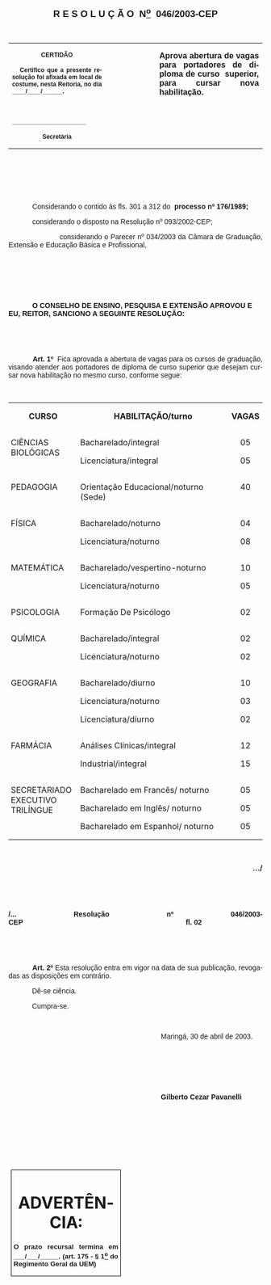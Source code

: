 <body lang=PT-BR style='tab-interval:35.45pt'>

<div class=Section1>

<p class=MsoNormal align=center style='text-align:center'><b style='mso-bidi-font-weight:
normal'><span style='font-size:14.0pt;mso-bidi-font-size:12.0pt;font-family:
Arial;mso-bidi-font-family:"Times New Roman"'>R E S O L U Ç Ã O<span
style="mso-spacerun: yes">  </span>N<u><sup>o</sup></u><span
style="mso-spacerun: yes">  </span>046/2003-CEP</span></b><span
style='font-family:Arial;mso-bidi-font-family:"Times New Roman"'><o:p></o:p></span></p>

<p class=BodyText21><span style='font-family:Arial;mso-bidi-font-family:"Times New Roman"'><![if !supportEmptyParas]>&nbsp;<![endif]><o:p></o:p></span></p>

<table border=0 cellspacing=0 cellpadding=0 style='border-collapse:collapse;
 mso-padding-alt:0cm 5.4pt 0cm 5.4pt'>
 <tr>
  <td width=196 valign=top style='width:147.15pt;padding:0cm 5.4pt 0cm 5.4pt'>
  <p class=MsoNormal align=center style='text-align:center'><b
  style='mso-bidi-font-weight:normal'><span style='font-size:9.0pt;mso-bidi-font-size:
  12.0pt;font-family:Arial;mso-bidi-font-family:"Times New Roman"'>CERTIDÃO<o:p></o:p></span></b></p>
  <p class=MsoNormal style='text-align:justify'><b style='mso-bidi-font-weight:
  normal'><span style='font-size:9.0pt;mso-bidi-font-size:12.0pt;font-family:
  Arial;mso-bidi-font-family:"Times New Roman"'><span style="mso-spacerun:
  yes">   </span>Certifico que a presente resolução foi afixada em local de
  costume, nesta Reitoria, no dia ____/____/______.<o:p></o:p></span></b></p>
  <p class=MsoNormal style='text-align:justify'><b style='mso-bidi-font-weight:
  normal'><span style='font-size:9.0pt;mso-bidi-font-size:12.0pt;font-family:
  Arial;mso-bidi-font-family:"Times New Roman"'><![if !supportEmptyParas]>&nbsp;<![endif]><o:p></o:p></span></b></p>
  <p class=MsoNormal style='text-align:justify'><b style='mso-bidi-font-weight:
  normal'><span style='font-size:9.0pt;mso-bidi-font-size:12.0pt;font-family:
  Arial;mso-bidi-font-family:"Times New Roman"'>______________________<o:p></o:p></span></b></p>
  <p class=MsoNormal align=center style='text-align:center'><b
  style='mso-bidi-font-weight:normal'><span style='font-size:9.0pt;mso-bidi-font-size:
  12.0pt;font-family:Arial;mso-bidi-font-family:"Times New Roman"'>Secretária<o:p></o:p></span></b></p>
  </td>
  <td width=135 valign=top style='width:101.25pt;padding:0cm 5.4pt 0cm 5.4pt'>
  <p class=MsoNormal style='margin-right:-5.4pt'><![if !supportEmptyParas]>&nbsp;<![endif]><span
  style='font-size:11.0pt;mso-bidi-font-size:12.0pt;font-family:Arial;
  mso-bidi-font-family:"Times New Roman"'><o:p></o:p></span></p>
  </td>
  <td width=281 valign=top style='width:210.6pt;padding:0cm 5.4pt 0cm 5.4pt'>
  <p class=MsoNormal style='text-align:justify'><b style='mso-bidi-font-weight:
  normal'><span style='font-family:Arial;mso-bidi-font-family:"Times New Roman"'>Aprova
  abertura de vagas para portadores de diploma de curso<span
  style="mso-spacerun: yes">  </span>superior, para cursar nova habilitação.<o:p></o:p></span></b></p>
  </td>
 </tr>
</table>

<p class=BodyText21><span style='font-family:Arial;mso-bidi-font-family:"Times New Roman"'><![if !supportEmptyParas]>&nbsp;<![endif]><o:p></o:p></span></p>

<p class=BodyText21><span style='font-family:Arial;mso-bidi-font-family:"Times New Roman"'><![if !supportEmptyParas]>&nbsp;<![endif]><o:p></o:p></span></p>

<p class=BodyText21><span style='font-family:Arial;mso-bidi-font-family:"Times New Roman"'><![if !supportEmptyParas]>&nbsp;<![endif]><o:p></o:p></span></p>

<p class=MsoNormal style='text-align:justify;text-indent:35.4pt'><span
style='font-family:Arial;mso-bidi-font-family:"Times New Roman"'>Considerando o
contido às fls. 301 a 312 do<span style="mso-spacerun: yes">  </span><b
style='mso-bidi-font-weight:normal'>processo nº 176/1989;<o:p></o:p></b></span></p>

<p class=MsoNormal style='text-align:justify;text-indent:35.4pt'><span
style='font-family:Arial;mso-bidi-font-family:"Times New Roman"'>considerando o
disposto na Resolução nº 093/2002-CEP;<o:p></o:p></span></p>

<p class=MsoNormal style='text-align:justify;text-indent:35.4pt'><span
style='font-family:Arial;mso-bidi-font-family:"Times New Roman"'><span
style='mso-tab-count:1'>            </span>considerando o Parecer nº 034/2003
da Câmara de Graduação, Extensão e Educação Básica e Profissional,<o:p></o:p></span></p>

<p class=BodyText21 style='mso-pagination:none'><span style='font-family:Arial;
mso-bidi-font-family:"Times New Roman";layout-grid-mode:line'><![if !supportEmptyParas]>&nbsp;<![endif]><o:p></o:p></span></p>

<p class=BodyText21 style='mso-pagination:none'><span style='font-family:Arial;
mso-bidi-font-family:"Times New Roman";layout-grid-mode:line'><![if !supportEmptyParas]>&nbsp;<![endif]><o:p></o:p></span></p>

<p class=BodyText21 style='mso-pagination:none'><span style='font-family:Arial;
mso-bidi-font-family:"Times New Roman";layout-grid-mode:line'><![if !supportEmptyParas]>&nbsp;<![endif]><o:p></o:p></span></p>

<p class=BodyText21 style='text-indent:35.4pt;mso-pagination:none'><b
style='mso-bidi-font-weight:normal'><span style='font-family:Arial;mso-bidi-font-family:
"Times New Roman"'>O CONSELHO DE ENSINO, PESQUISA E EXTENSÃO APROVOU E EU,
REITOR, SANCIONO A SEGUINTE RESOLUÇÃO:</span></b><span style='font-family:Arial;
mso-bidi-font-family:"Times New Roman";layout-grid-mode:line'><o:p></o:p></span></p>

<p class=BodyText21 style='mso-pagination:none'><span style='font-family:Arial;
mso-bidi-font-family:"Times New Roman";layout-grid-mode:line'><![if !supportEmptyParas]>&nbsp;<![endif]><o:p></o:p></span></p>

<p class=BodyText21 style='mso-pagination:none'><span style='font-family:Arial;
mso-bidi-font-family:"Times New Roman";layout-grid-mode:line'><![if !supportEmptyParas]>&nbsp;<![endif]><o:p></o:p></span></p>

<p class=MsoNormal style='text-align:justify;text-indent:36.0pt'><b
style='mso-bidi-font-weight:normal'><span style='font-family:Arial;mso-bidi-font-family:
"Times New Roman"'>Art. 1º</span></b><span style='font-family:Arial;mso-bidi-font-family:
"Times New Roman"'><span style="mso-spacerun: yes">  </span>Fica aprovada a
abertura de vagas para os cursos de graduação, visando atender aos portadores
de diploma de curso superior que desejam cursar nova habilitação no mesmo
curso, conforme segue: <o:p></o:p></span></p>

<p class=MsoNormal style='text-align:justify;text-indent:36.0pt'><span
style='font-family:Arial;mso-bidi-font-family:"Times New Roman"'><![if !supportEmptyParas]>&nbsp;<![endif]><o:p></o:p></span></p>

<table border=0 cellspacing=0 cellpadding=0 style='border-collapse:collapse;
 mso-padding-alt:0cm 3.5pt 0cm 3.5pt'>
 <tr>
  <td width=172 valign=top style='width:128.95pt;padding:0cm 3.5pt 0cm 3.5pt'>
  <p class=MsoBodyText align=center style='text-align:center'><b
  style='mso-bidi-font-weight:normal'><span style='font-size:12.0pt;mso-bidi-font-size:
  10.0pt'>CURSO<o:p></o:p></span></b></p>
  </td>
  <td width=350 valign=top style='width:262.2pt;padding:0cm 3.5pt 0cm 3.5pt'>
  <p class=MsoBodyText align=center style='text-align:center'><b
  style='mso-bidi-font-weight:normal'><span style='font-size:12.0pt;mso-bidi-font-size:
  10.0pt'>HABILITAÇÃO/turno<o:p></o:p></span></b></p>
  </td>
  <td width=74 valign=top style='width:55.25pt;padding:0cm 3.5pt 0cm 3.5pt'>
  <p class=MsoBodyText align=center style='text-align:center'><b
  style='mso-bidi-font-weight:normal'><span style='font-size:12.0pt;mso-bidi-font-size:
  10.0pt'>VAGAS<o:p></o:p></span></b></p>
  </td>
 </tr>
 <tr>
  <td width=172 valign=top style='width:128.95pt;padding:0cm 3.5pt 0cm 3.5pt'>
  <p class=MsoBodyText><span style='font-size:12.0pt;mso-bidi-font-size:10.0pt'>CIÊNCIAS
  BIOLÓGICAS<o:p></o:p></span></p>
  </td>
  <td width=350 valign=top style='width:262.2pt;padding:0cm 3.5pt 0cm 3.5pt'>
  <p class=MsoBodyText><span style='font-size:12.0pt;mso-bidi-font-size:10.0pt'>Bacharelado/integral<o:p></o:p></span></p>
  <p class=MsoBodyText><span style='font-size:12.0pt;mso-bidi-font-size:10.0pt'>Licenciatura/integral<o:p></o:p></span></p>
  </td>
  <td width=74 valign=top style='width:55.25pt;padding:0cm 3.5pt 0cm 3.5pt'>
  <p class=MsoBodyText align=center style='text-align:center'><span
  style='font-size:12.0pt;mso-bidi-font-size:10.0pt'>05 <o:p></o:p></span></p>
  <p class=MsoBodyText align=center style='text-align:center'><span
  style='font-size:12.0pt;mso-bidi-font-size:10.0pt'>05 <o:p></o:p></span></p>
  </td>
 </tr>
 <tr>
  <td width=172 valign=top style='width:128.95pt;padding:0cm 3.5pt 0cm 3.5pt'>
  <p class=MsoBodyText><span style='font-size:12.0pt;mso-bidi-font-size:10.0pt'>PEDAGOGIA<o:p></o:p></span></p>
  </td>
  <td width=350 valign=top style='width:262.2pt;padding:0cm 3.5pt 0cm 3.5pt'>
  <p class=MsoBodyText><span style='font-size:12.0pt;mso-bidi-font-size:10.0pt'>Orientação
  Educacional/noturno (Sede)<o:p></o:p></span></p>
  </td>
  <td width=74 valign=top style='width:55.25pt;padding:0cm 3.5pt 0cm 3.5pt'>
  <p class=MsoBodyText align=center style='text-align:center'><span
  style='font-size:12.0pt;mso-bidi-font-size:10.0pt'>40 <o:p></o:p></span></p>
  </td>
 </tr>
 <tr>
  <td width=172 valign=top style='width:128.95pt;padding:0cm 3.5pt 0cm 3.5pt'>
  <p class=MsoBodyText><span style='font-size:12.0pt;mso-bidi-font-size:10.0pt'>FÍSICA<o:p></o:p></span></p>
  </td>
  <td width=350 valign=top style='width:262.2pt;padding:0cm 3.5pt 0cm 3.5pt'>
  <p class=MsoBodyText><span style='font-size:12.0pt;mso-bidi-font-size:10.0pt'>Bacharelado/noturno<o:p></o:p></span></p>
  <p class=MsoBodyText><span style='font-size:12.0pt;mso-bidi-font-size:10.0pt'>Licenciatura/noturno<o:p></o:p></span></p>
  </td>
  <td width=74 valign=top style='width:55.25pt;padding:0cm 3.5pt 0cm 3.5pt'>
  <p class=MsoBodyText align=center style='text-align:center'><span
  style='font-size:12.0pt;mso-bidi-font-size:10.0pt'>04 <o:p></o:p></span></p>
  <p class=MsoBodyText align=center style='text-align:center'><span
  style='font-size:12.0pt;mso-bidi-font-size:10.0pt'>08 <o:p></o:p></span></p>
  </td>
 </tr>
 <tr>
  <td width=172 valign=top style='width:128.95pt;padding:0cm 3.5pt 0cm 3.5pt'>
  <p class=MsoBodyText><span style='font-size:12.0pt;mso-bidi-font-size:10.0pt'>MATEMÁTICA<o:p></o:p></span></p>
  </td>
  <td width=350 valign=top style='width:262.2pt;padding:0cm 3.5pt 0cm 3.5pt'>
  <p class=MsoBodyText><span style='font-size:12.0pt;mso-bidi-font-size:10.0pt'>Bacharelado/vespertino-noturno<o:p></o:p></span></p>
  <p class=MsoBodyText><span style='font-size:12.0pt;mso-bidi-font-size:10.0pt'>Licenciatura/noturno<o:p></o:p></span></p>
  </td>
  <td width=74 valign=top style='width:55.25pt;padding:0cm 3.5pt 0cm 3.5pt'>
  <p class=MsoBodyText align=center style='text-align:center'><span
  style='font-size:12.0pt;mso-bidi-font-size:10.0pt'>10 <o:p></o:p></span></p>
  <p class=MsoBodyText align=center style='text-align:center'><span
  style='font-size:12.0pt;mso-bidi-font-size:10.0pt'>05 <o:p></o:p></span></p>
  </td>
 </tr>
 <tr>
  <td width=172 valign=top style='width:128.95pt;padding:0cm 3.5pt 0cm 3.5pt'>
  <p class=MsoBodyText><span style='font-size:12.0pt;mso-bidi-font-size:10.0pt'>PSICOLOGIA<o:p></o:p></span></p>
  </td>
  <td width=350 valign=top style='width:262.2pt;padding:0cm 3.5pt 0cm 3.5pt'>
  <p class=MsoBodyText><span style='font-size:12.0pt;mso-bidi-font-size:10.0pt'>Formação
  De Psicólogo<o:p></o:p></span></p>
  </td>
  <td width=74 valign=top style='width:55.25pt;padding:0cm 3.5pt 0cm 3.5pt'>
  <p class=MsoBodyText align=center style='text-align:center'><span
  style='font-size:12.0pt;mso-bidi-font-size:10.0pt'>02 <o:p></o:p></span></p>
  </td>
 </tr>
 <tr>
  <td width=172 valign=top style='width:128.95pt;padding:0cm 3.5pt 0cm 3.5pt'>
  <p class=MsoBodyText><span style='font-size:12.0pt;mso-bidi-font-size:10.0pt'>QUÍMICA<o:p></o:p></span></p>
  </td>
  <td width=350 valign=top style='width:262.2pt;padding:0cm 3.5pt 0cm 3.5pt'>
  <p class=MsoBodyText><span style='font-size:12.0pt;mso-bidi-font-size:10.0pt'>Bacharelado/integral<o:p></o:p></span></p>
  <p class=MsoBodyText><span style='font-size:12.0pt;mso-bidi-font-size:10.0pt'>Licenciatura/noturno<o:p></o:p></span></p>
  </td>
  <td width=74 valign=top style='width:55.25pt;padding:0cm 3.5pt 0cm 3.5pt'>
  <p class=MsoBodyText align=center style='text-align:center'><span
  style='font-size:12.0pt;mso-bidi-font-size:10.0pt'>02 <o:p></o:p></span></p>
  <p class=MsoBodyText align=center style='text-align:center'><span
  style='font-size:12.0pt;mso-bidi-font-size:10.0pt'>02 <o:p></o:p></span></p>
  </td>
 </tr>
 <tr>
  <td width=172 valign=top style='width:128.95pt;padding:0cm 3.5pt 0cm 3.5pt'>
  <p class=MsoBodyText><span style='font-size:12.0pt;mso-bidi-font-size:10.0pt'>GEOGRAFIA<o:p></o:p></span></p>
  </td>
  <td width=350 valign=top style='width:262.2pt;padding:0cm 3.5pt 0cm 3.5pt'>
  <p class=MsoBodyText><span style='font-size:12.0pt;mso-bidi-font-size:10.0pt'>Bacharelado/diurno<o:p></o:p></span></p>
  <p class=MsoBodyText><span style='font-size:12.0pt;mso-bidi-font-size:10.0pt'>Licenciatura/noturno<o:p></o:p></span></p>
  <p class=MsoBodyText><span style='font-size:12.0pt;mso-bidi-font-size:10.0pt'>Licenciatura/diurno<o:p></o:p></span></p>
  </td>
  <td width=74 valign=top style='width:55.25pt;padding:0cm 3.5pt 0cm 3.5pt'>
  <p class=MsoBodyText align=center style='text-align:center'><span
  style='font-size:12.0pt;mso-bidi-font-size:10.0pt'>10 <o:p></o:p></span></p>
  <p class=MsoBodyText align=center style='text-align:center'><span
  style='font-size:12.0pt;mso-bidi-font-size:10.0pt'>03 <o:p></o:p></span></p>
  <p class=MsoBodyText align=center style='text-align:center'><span
  style='font-size:12.0pt;mso-bidi-font-size:10.0pt'>02 <o:p></o:p></span></p>
  </td>
 </tr>
 <tr>
  <td width=172 valign=top style='width:128.95pt;padding:0cm 3.5pt 0cm 3.5pt'>
  <p class=MsoBodyText><span style='font-size:12.0pt;mso-bidi-font-size:10.0pt'>FARMÁCIA<o:p></o:p></span></p>
  </td>
  <td width=350 valign=top style='width:262.2pt;padding:0cm 3.5pt 0cm 3.5pt'>
  <p class=MsoBodyText><span style='font-size:12.0pt;mso-bidi-font-size:10.0pt'>Análises
  Clínicas/integral<o:p></o:p></span></p>
  <p class=MsoBodyText><span style='font-size:12.0pt;mso-bidi-font-size:10.0pt'>Industrial/integral<o:p></o:p></span></p>
  </td>
  <td width=74 valign=top style='width:55.25pt;padding:0cm 3.5pt 0cm 3.5pt'>
  <p class=MsoBodyText align=center style='text-align:center'><span
  style='font-size:12.0pt;mso-bidi-font-size:10.0pt'>12 <o:p></o:p></span></p>
  <p class=MsoBodyText align=center style='text-align:center'><span
  style='font-size:12.0pt;mso-bidi-font-size:10.0pt'>15 <o:p></o:p></span></p>
  </td>
 </tr>
 <tr>
  <td width=172 valign=top style='width:128.95pt;padding:0cm 3.5pt 0cm 3.5pt'>
  <p class=MsoBodyText><span style='font-size:12.0pt;mso-bidi-font-size:10.0pt'>SECRETARIADO
  EXECUTIVO TRILÍNGUE<o:p></o:p></span></p>
  </td>
  <td width=350 valign=top style='width:262.2pt;padding:0cm 3.5pt 0cm 3.5pt'>
  <p class=MsoBodyText><span style='font-size:12.0pt;mso-bidi-font-size:10.0pt'>Bacharelado
  em Francês/ noturno<o:p></o:p></span></p>
  <p class=MsoBodyText><span style='font-size:12.0pt;mso-bidi-font-size:10.0pt'>Bacharelado
  em Inglês/ noturno<o:p></o:p></span></p>
  <p class=MsoBodyText><span style='font-size:12.0pt;mso-bidi-font-size:10.0pt'>Bacharelado
  em Espanhol/ noturno<o:p></o:p></span></p>
  </td>
  <td width=74 valign=top style='width:55.25pt;padding:0cm 3.5pt 0cm 3.5pt'>
  <p class=MsoBodyText align=center style='text-align:center'><span
  style='font-size:12.0pt;mso-bidi-font-size:10.0pt'>05 <o:p></o:p></span></p>
  <p class=MsoBodyText align=center style='text-align:center'><span
  style='font-size:12.0pt;mso-bidi-font-size:10.0pt'>05 <o:p></o:p></span></p>
  <p class=MsoBodyText align=center style='text-align:center'><span
  style='font-size:12.0pt;mso-bidi-font-size:10.0pt'>05 <o:p></o:p></span></p>
  </td>
 </tr>
</table>

<p class=MsoBodyTextIndent2 style='text-indent:0cm'><![if !supportEmptyParas]>&nbsp;<![endif]><o:p></o:p></p>

<p class=MsoBodyTextIndent2 align=right style='text-align:right;text-indent:
0cm'><b style='mso-bidi-font-weight:normal'>.../<o:p></o:p></b></p>

<p class=MsoBodyTextIndent2 style='text-indent:0cm'><![if !supportEmptyParas]>&nbsp;<![endif]><o:p></o:p></p>

<p class=MsoNormal style='text-align:justify'><b style='mso-bidi-font-weight:
normal'><span style='font-family:Arial;mso-bidi-font-family:"Times New Roman"'><![if !supportEmptyParas]>&nbsp;<![endif]><o:p></o:p></span></b></p>

<p class=MsoNormal style='text-align:justify'><b style='mso-bidi-font-weight:
normal'><span style='font-family:Arial;mso-bidi-font-family:"Times New Roman"'>/...
Resolução nº 046/2003-CEP<span style='mso-tab-count:8'>                                                                                   </span>fl.
02<o:p></o:p></span></b></p>

<p class=MsoNormal style='text-align:justify'><b style='mso-bidi-font-weight:
normal'><span style='font-family:Arial;mso-bidi-font-family:"Times New Roman"'><![if !supportEmptyParas]>&nbsp;<![endif]><o:p></o:p></span></b></p>

<p class=MsoNormal style='text-align:justify'><b style='mso-bidi-font-weight:
normal'><span style='font-family:Arial;mso-bidi-font-family:"Times New Roman"'><![if !supportEmptyParas]>&nbsp;<![endif]><o:p></o:p></span></b></p>

<p class=MsoNormal style='text-align:justify;text-indent:35.4pt'><b
style='mso-bidi-font-weight:normal'><span style='font-family:Arial;mso-bidi-font-family:
"Times New Roman"'>Art. 2º</span></b><span style='font-family:Arial;mso-bidi-font-family:
"Times New Roman"'> Esta resolução entra em vigor na data de sua publicação,
revogadas as disposições em contrário.<o:p></o:p></span></p>

<p class=MsoNormal style='text-align:justify'><span style='font-family:Arial;
mso-bidi-font-family:"Times New Roman"'><span style='mso-tab-count:1'>            </span>Dê-se
ciência.<o:p></o:p></span></p>

<p class=MsoNormal style='text-align:justify'><span style='font-family:Arial;
mso-bidi-font-family:"Times New Roman"'><span style='mso-tab-count:1'>            </span>Cumpra-se.<o:p></o:p></span></p>

<p class=MsoNormal style='text-align:justify;text-indent:8.0cm'><span
style='font-family:Arial;mso-bidi-font-family:"Times New Roman"'><![if !supportEmptyParas]>&nbsp;<![endif]><o:p></o:p></span></p>

<p class=MsoNormal style='text-align:justify;text-indent:8.0cm'><span
style='font-family:Arial;mso-bidi-font-family:"Times New Roman"'>Maringá, 30 de
abril de 2003.<o:p></o:p></span></p>

<p class=MsoNormal style='text-align:justify;text-indent:241.0pt'><span
style='font-family:Arial;mso-bidi-font-family:"Times New Roman"'><![if !supportEmptyParas]>&nbsp;<![endif]><o:p></o:p></span></p>

<p class=MsoNormal style='text-align:justify;text-indent:241.0pt'><span
style='font-family:Arial;mso-bidi-font-family:"Times New Roman"'><![if !supportEmptyParas]>&nbsp;<![endif]><o:p></o:p></span></p>

<p class=MsoNormal style='text-align:justify;text-indent:241.0pt'><span
style='font-family:Arial;mso-bidi-font-family:"Times New Roman"'><![if !supportEmptyParas]>&nbsp;<![endif]><o:p></o:p></span></p>

<p class=MsoNormal style='text-align:justify;text-indent:8.0cm'><b
style='mso-bidi-font-weight:normal'><span style='font-family:Arial;mso-bidi-font-family:
"Times New Roman"'>Gilberto Cezar Pavanelli<o:p></o:p></span></b></p>

<p class=MsoNormal style='text-align:justify;text-indent:8.0cm'><b
style='mso-bidi-font-weight:normal'><span style='font-family:Arial;mso-bidi-font-family:
"Times New Roman"'><![if !supportEmptyParas]>&nbsp;<![endif]><o:p></o:p></span></b></p>

<p class=MsoNormal style='text-align:justify;text-indent:8.0cm'><b
style='mso-bidi-font-weight:normal'><span style='font-family:Arial;mso-bidi-font-family:
"Times New Roman"'><![if !supportEmptyParas]>&nbsp;<![endif]><o:p></o:p></span></b></p>

<p class=MsoNormal style='text-align:justify;text-indent:8.0cm'><b
style='mso-bidi-font-weight:normal'><span style='font-family:Arial;mso-bidi-font-family:
"Times New Roman"'><![if !supportEmptyParas]>&nbsp;<![endif]><o:p></o:p></span></b></p>

<p class=MsoNormal style='text-align:justify;text-indent:8.0cm'><b
style='mso-bidi-font-weight:normal'><span style='font-family:Arial;mso-bidi-font-family:
"Times New Roman"'><![if !supportEmptyParas]>&nbsp;<![endif]><o:p></o:p></span></b></p>

<table border=1 cellspacing=0 cellpadding=0 style='margin-left:3.5pt;
 border-collapse:collapse;border:none;mso-border-alt:solid windowtext .5pt;
 mso-padding-alt:0cm 3.5pt 0cm 3.5pt'>
 <tr>
  <td width=207 valign=top style='width:155.6pt;border:solid windowtext .5pt;
  padding:0cm 3.5pt 0cm 3.5pt'>
  <h1 align=center style='text-align:center'>ADVERTÊNCIA:</h1>
  <p class=MsoNormal style='text-align:justify'><b style='mso-bidi-font-weight:
  normal'><span style='font-size:10.0pt;mso-bidi-font-size:12.0pt;font-family:
  Arial;mso-bidi-font-family:"Times New Roman"'>O prazo recursal termina em ___/___/_____.
  (art. 175 - § 1<u><sup>o</sup></u> do Regimento Geral da UEM)</span></b><span
  style='font-size:10.0pt;mso-bidi-font-size:12.0pt;font-family:Arial;
  mso-bidi-font-family:"Times New Roman"'><o:p></o:p></span></p>
  </td>
 </tr>
</table>

<p class=MsoNormal align=right style='text-align:right'><![if !supportEmptyParas]>&nbsp;<![endif]><o:p></o:p></p>

</div>

</body>

